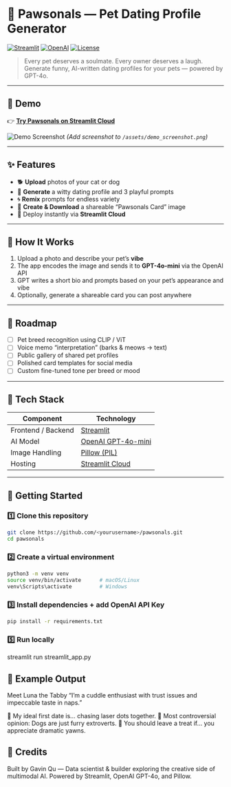 # 🐾 Pawsonals — Pet Dating Profile Generator

[![Streamlit](https://img.shields.io/badge/Built%20with-Streamlit-FF4B4B?logo=streamlit&logoColor=white)](https://streamlit.io/)
[![OpenAI](https://img.shields.io/badge/Powered%20by-OpenAI-412991?logo=openai&logoColor=white)](https://openai.com/)
[![License](https://img.shields.io/badge/license-Apache%202.0-blue.svg)](LICENSE)

> Every pet deserves a soulmate. Every owner deserves a laugh.  
> Generate funny, AI-written dating profiles for your pets — powered by GPT-4o.

---

## 🌟 Demo

👉 **[Try Pawsonals on Streamlit Cloud](https://pawsonals-gavin.streamlit.app/)**

![Demo Screenshot](assets/demo_screenshot.png)
*(Add screenshot to `/assets/demo_screenshot.png`)*

---

## ✨ Features

- 🐕 **Upload** photos of your cat or dog  
- 💬 **Generate** a witty dating profile and 3 playful prompts  
- 🌀 **Remix** prompts for endless variety  
- 📸 **Create & Download** a shareable “Pawsonals Card” image  
- 🚀 Deploy instantly via **Streamlit Cloud**

---

## 🧠 How It Works

1. Upload a photo and describe your pet’s **vibe**  
2. The app encodes the image and sends it to **GPT-4o-mini** via the OpenAI API  
3. GPT writes a short bio and prompts based on your pet’s appearance and vibe  
4. Optionally, generate a shareable card you can post anywhere

---

## 🧩 Roadmap

- [ ] Pet breed recognition using CLIP / ViT  
- [ ] Voice memo “interpretation” (barks & meows → text)  
- [ ] Public gallery of shared pet profiles  
- [ ] Polished card templates for social media  
- [ ] Custom fine-tuned tone per breed or mood  

---

## 🧰 Tech Stack

| Component | Technology |
|------------|-------------|
| Frontend / Backend | [Streamlit](https://streamlit.io/) |
| AI Model | [OpenAI GPT-4o-mini](https://platform.openai.com/docs/guides/gpt) |
| Image Handling | [Pillow (PIL)](https://pillow.readthedocs.io/en/stable/) |
| Hosting | [Streamlit Cloud](https://share.streamlit.io/) |

---

## 🚀 Getting Started

### 1️⃣ Clone this repository
```bash
git clone https://github.com/<yourusername>/pawsonals.git
cd pawsonals
```

### 2️⃣ Create a virtual environment
```bash
python3 -m venv venv
source venv/bin/activate      # macOS/Linux
venv\Scripts\activate         # Windows
```

### 3️⃣ Install dependencies + add OpenAI API Key
```bash
pip install -r requirements.txt
```
### 5️⃣ Run locally
streamlit run streamlit_app.py

## 📸 Example Output

Meet Luna the Tabby
“I’m a cuddle enthusiast with trust issues and impeccable taste in naps.”

💬 My ideal first date is… chasing laser dots together.
💬 Most controversial opinion: Dogs are just furry extroverts.
💬 You should leave a treat if… you appreciate dramatic yawns.

## 💖 Credits

Built by Gavin Qu
 — Data scientist & builder exploring the creative side of multimodal AI.
Powered by Streamlit, OpenAI GPT-4o, and Pillow.
